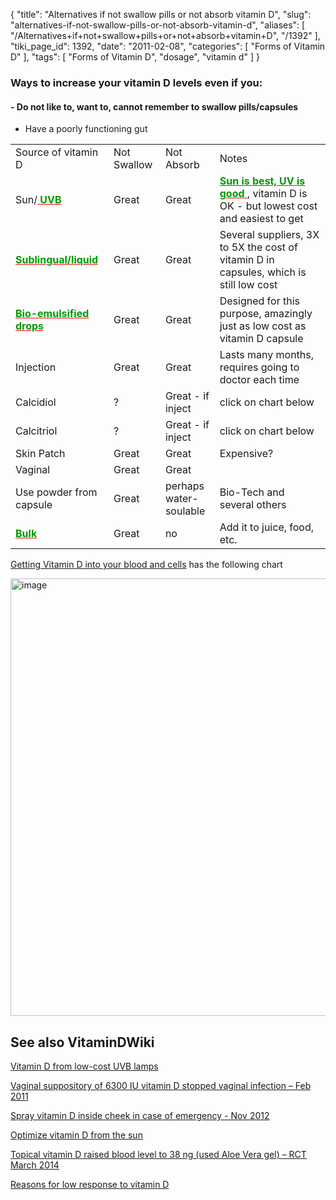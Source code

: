 {
    "title": "Alternatives if not swallow pills or not absorb vitamin D",
    "slug": "alternatives-if-not-swallow-pills-or-not-absorb-vitamin-d",
    "aliases": [
        "/Alternatives+if+not+swallow+pills+or+not+absorb+vitamin+D",
        "/1392"
    ],
    "tiki_page_id": 1392,
    "date": "2011-02-08",
    "categories": [
        "Forms of Vitamin D"
    ],
    "tags": [
        "Forms of Vitamin D",
        "dosage",
        "vitamin d"
    ]
}


### Ways to increase your vitamin D levels even if you:

#### - Do not like to, want to, cannot remember to swallow pills/capsules  
 - Have a poorly functioning gut

| | | | |
| --- | --- | --- | --- |
| Source of vitamin D   | Not Swallow | Not Absorb  | Notes |
| Sun/<a href="/posts/span-stylecolor090uvbspan" style="color: red; text-decoration: underline;" title="This link has an unknown page_id: 982"> **<span style="color:#090;">UVB</span>** </a> | Great | Great | <a href="/posts/span-stylecolor090sun-is-best-uv-is-goodspan" style="color: red; text-decoration: underline;" title="This link has an unknown page_id: 747"> **<span style="color:#090;">Sun is best, UV is good</span>** </a>, vitamin D is OK - but lowest cost and easiest to get |
| <a href="/posts/span-stylecolor090sublingualliquidspan" style="color: red; text-decoration: underline;" title="This link has an unknown page_id: 120"> **<span style="color:#090;">Sublingual/liquid</span>** </a> | Great | Great | Several suppliers, 3X to 5X the cost of vitamin D in capsules, which is still low cost |
| <a href="/posts/span-stylecolor090bio-emulsified-dropsspan" style="color: red; text-decoration: underline;" title="This link has an unknown page_id: 1252"> **<span style="color:#090;">Bio-emulsified drops</span>** </a> | Great | Great | Designed for this purpose, amazingly just as low cost as vitamin D capsule |
| Injection | Great | Great | Lasts many months, requires going to doctor each time |
| Calcidiol | ? | Great - if inject | click on chart below |
| Calcitriol | ? | Great - if inject | click on chart below |
| Skin Patch | Great | Great | Expensive? |
| Vaginal | Great | Great |  |
| Use powder from capsule | Great | perhaps<br>water-soulable | Bio-Tech and several others |
| <a href="/posts/span-stylecolor090bulkspan" style="color: red; text-decoration: underline;" title="This link has an unknown page_id: 120"> **<span style="color:#090;">Bulk</span>** </a> | Great | no | Add it to juice, food, etc.  |

[Getting Vitamin D into your blood and cells](/posts/getting-vitamin-d-into-your-blood-and-cells) has the following chart

<img src="/attachments/d3.mock.jpg" alt="image" width="700">

## See also VitaminDWiki

[Vitamin D from low-cost UVB lamps](/posts/vitamin-d-from-low-cost-uvb-lamps)

[Vaginal suppository of 6300 IU vitamin D stopped vaginal infection – Feb 2011](/posts/vaginal-suppository-of-6300-iu-vitamin-d-stopped-vaginal-infection)

[Spray vitamin D inside cheek in case of emergency - Nov 2012](/posts/spray-vitamin-d-inside-cheek-in-case-of-emergency)

[Optimize vitamin D from the sun](/posts/optimize-vitamin-d-from-the-sun)

[Topical vitamin D raised blood level to 38 ng (used Aloe Vera gel) – RCT March 2014](/posts/topical-vitamin-d-raised-blood-level-to-38-ng-used-aloe-vera-gel-rct)

[Reasons for low response to vitamin D](/posts/reasons-for-low-response-to-vitamin-d)